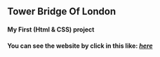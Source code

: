## Tower Bridge Of London
#### My First (Html & CSS) project
#### You can see the website by click in this like: [_here_](https://abed-al.github.io/Tower-Bridge-Of-London/)
